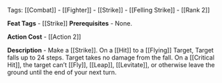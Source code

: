 Tags: [[Combat]] - [[Fighter]] - [[Strike]] - [[Felling Strike]] - [[Rank 2]]

**Feat Tags** - [[Strike]]
**Prerequisites** - None.

**Action Cost** - [[Action 2]]

**Description** - Make a [[Strike]]. On a [[Hit]] to a [[Flying]] Target, Target falls up to 24 steps. Target takes no damage from the fall. On a [[Critical Hit]], the target can’t [[Fly]], [[Leap]], [[Levitate]], or otherwise leave the ground until the end of your next turn.